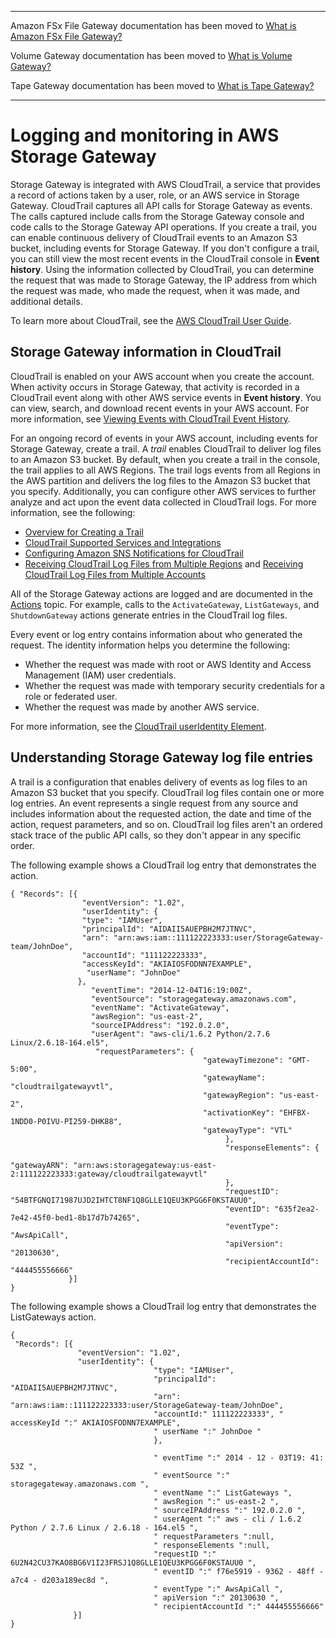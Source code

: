 --------

Amazon FSx File Gateway documentation has been moved to [What is Amazon FSx File Gateway?](https://docs.aws.amazon.com/filegateway/latest/filefsxw/WhatIsStorageGateway.html)

Volume Gateway documentation has been moved to [What is Volume Gateway?](https://docs.aws.amazon.com/storagegateway/latest/vgw/WhatIsStorageGateway.html)

Tape Gateway documentation has been moved to [What is Tape Gateway?](https://docs.aws.amazon.com/storagegateway/latest/tgw/WhatIsStorageGateway.html)

--------

# Logging and monitoring in AWS Storage Gateway<a name="logging-using-cloudtrail"></a>

Storage Gateway is integrated with AWS CloudTrail, a service that provides a record of actions taken by a user, role, or an AWS service in Storage Gateway\. CloudTrail captures all API calls for Storage Gateway as events\. The calls captured include calls from the Storage Gateway console and code calls to the Storage Gateway API operations\. If you create a trail, you can enable continuous delivery of CloudTrail events to an Amazon S3 bucket, including events for Storage Gateway\. If you don't configure a trail, you can still view the most recent events in the CloudTrail console in **Event history**\. Using the information collected by CloudTrail, you can determine the request that was made to Storage Gateway, the IP address from which the request was made, who made the request, when it was made, and additional details\. 

To learn more about CloudTrail, see the [AWS CloudTrail User Guide](https://docs.aws.amazon.com/awscloudtrail/latest/userguide/)\.

## Storage Gateway information in CloudTrail<a name="storage-gateway-info-in-cloudtrail"></a>

CloudTrail is enabled on your AWS account when you create the account\. When activity occurs in Storage Gateway, that activity is recorded in a CloudTrail event along with other AWS service events in **Event history**\. You can view, search, and download recent events in your AWS account\. For more information, see [Viewing Events with CloudTrail Event History](https://docs.aws.amazon.com/awscloudtrail/latest/userguide/view-cloudtrail-events.html)\. 

For an ongoing record of events in your AWS account, including events for Storage Gateway, create a trail\. A *trail* enables CloudTrail to deliver log files to an Amazon S3 bucket\. By default, when you create a trail in the console, the trail applies to all AWS Regions\. The trail logs events from all Regions in the AWS partition and delivers the log files to the Amazon S3 bucket that you specify\. Additionally, you can configure other AWS services to further analyze and act upon the event data collected in CloudTrail logs\. For more information, see the following: 
+ [Overview for Creating a Trail](https://docs.aws.amazon.com/awscloudtrail/latest/userguide/cloudtrail-create-and-update-a-trail.html)
+ [CloudTrail Supported Services and Integrations](https://docs.aws.amazon.com/awscloudtrail/latest/userguide/cloudtrail-aws-service-specific-topics.html#cloudtrail-aws-service-specific-topics-integrations)
+ [Configuring Amazon SNS Notifications for CloudTrail](https://docs.aws.amazon.com/awscloudtrail/latest/userguide/getting_notifications_top_level.html)
+ [Receiving CloudTrail Log Files from Multiple Regions](https://docs.aws.amazon.com/awscloudtrail/latest/userguide/receive-cloudtrail-log-files-from-multiple-regions.html) and [Receiving CloudTrail Log Files from Multiple Accounts](https://docs.aws.amazon.com/awscloudtrail/latest/userguide/cloudtrail-receive-logs-from-multiple-accounts.html)

All of the Storage Gateway actions are logged and are documented in the [Actions](https://docs.aws.amazon.com/storagegateway/latest/APIReference/API_Operations.html) topic\. For example, calls to the `ActivateGateway`, `ListGateways`, and `ShutdownGateway` actions generate entries in the CloudTrail log files\. 

Every event or log entry contains information about who generated the request\. The identity information helps you determine the following: 
+ Whether the request was made with root or AWS Identity and Access Management \(IAM\) user credentials\.
+ Whether the request was made with temporary security credentials for a role or federated user\.
+ Whether the request was made by another AWS service\.

For more information, see the [CloudTrail userIdentity Element](https://docs.aws.amazon.com/awscloudtrail/latest/userguide/cloudtrail-event-reference-user-identity.html)\.

## Understanding Storage Gateway log file entries<a name="understanding-service-name-entries"></a>

A trail is a configuration that enables delivery of events as log files to an Amazon S3 bucket that you specify\. CloudTrail log files contain one or more log entries\. An event represents a single request from any source and includes information about the requested action, the date and time of the action, request parameters, and so on\. CloudTrail log files aren't an ordered stack trace of the public API calls, so they don't appear in any specific order\. 

The following example shows a CloudTrail log entry that demonstrates the  action\.

```
{ "Records": [{
                "eventVersion": "1.02",
                "userIdentity": {
                "type": "IAMUser",
                "principalId": "AIDAII5AUEPBH2M7JTNVC",
                "arn": "arn:aws:iam::111122223333:user/StorageGateway-team/JohnDoe",
                "accountId": "111122223333",
                "accessKeyId": "AKIAIOSFODNN7EXAMPLE",
                 "userName": "JohnDoe"
               },
                  "eventTime": "2014-12-04T16:19:00Z",
                  "eventSource": "storagegateway.amazonaws.com",
                  "eventName": "ActivateGateway",
                  "awsRegion": "us-east-2",
                  "sourceIPAddress": "192.0.2.0",
                  "userAgent": "aws-cli/1.6.2 Python/2.7.6 Linux/2.6.18-164.el5",
                   "requestParameters": {
                                           "gatewayTimezone": "GMT-5:00",
                                           "gatewayName": "cloudtrailgatewayvtl",
                                           "gatewayRegion": "us-east-2",
                                           "activationKey": "EHFBX-1NDD0-P0IVU-PI259-DHK88",
                                           "gatewayType": "VTL"
                                                },
                                                "responseElements": {
                                                                      "gatewayARN": "arn:aws:storagegateway:us-east-2:111122223333:gateway/cloudtrailgatewayvtl"
                                                },
                                                "requestID": "54BTFGNQI71987UJD2IHTCT8NF1Q8GLLE1QEU3KPGG6F0KSTAUU0",
                                                "eventID": "635f2ea2-7e42-45f0-bed1-8b17d7b74265",
                                                "eventType": "AwsApiCall",
                                                "apiVersion": "20130630",
                                                "recipientAccountId": "444455556666"
             }]
}
```

The following example shows a CloudTrail log entry that demonstrates the ListGateways action\.

```
{
 "Records": [{
               "eventVersion": "1.02",
               "userIdentity": {
                                "type": "IAMUser",
                                "principalId": "AIDAII5AUEPBH2M7JTNVC",
                                "arn": "arn:aws:iam::111122223333:user/StorageGateway-team/JohnDoe",
                                "accountId:" 111122223333", " accessKeyId ":" AKIAIOSFODNN7EXAMPLE",
                                " userName ":" JohnDoe "
                                },
                                
                                " eventTime ":" 2014 - 12 - 03T19: 41: 53Z ",
                                " eventSource ":" storagegateway.amazonaws.com ",
                                " eventName ":" ListGateways ",
                                " awsRegion ":" us-east-2 ",
                                " sourceIPAddress ":" 192.0.2.0 ",
                                " userAgent ":" aws - cli / 1.6.2 Python / 2.7.6 Linux / 2.6.18 - 164.el5 ",
                                " requestParameters ":null,
                                " responseElements ":null,
                                "requestID ":" 6U2N42CU37KAO8BG6V1I23FRSJ1Q8GLLE1QEU3KPGG6F0KSTAUU0 ",
                                " eventID ":" f76e5919 - 9362 - 48ff - a7c4 - d203a189ec8d ",
                                " eventType ":" AwsApiCall ",
                                " apiVersion ":" 20130630 ",
                                " recipientAccountId ":" 444455556666"
              }]
}
```